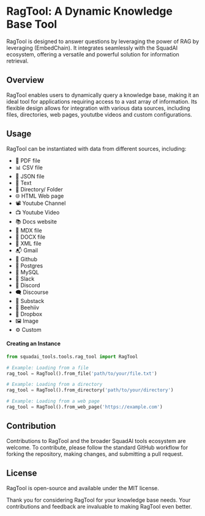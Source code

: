 # RagTool: A Dynamic Knowledge Base Tool

RagTool is designed to answer questions by leveraging the power of RAG by leveraging (EmbedChain). It integrates seamlessly with the SquadAI ecosystem, offering a versatile and powerful solution for information retrieval.

## **Overview**

RagTool enables users to dynamically query a knowledge base, making it an ideal tool for applications requiring access to a vast array of information. Its flexible design allows for integration with various data sources, including files, directories, web pages, yoututbe videos and custom configurations.

## **Usage**

RagTool can be instantiated with data from different sources, including:

- 📰 PDF file
- 📊 CSV file
- 📃 JSON file
- 📝 Text
- 📁 Directory/ Folder
- 🌐 HTML Web page
- 📽️ Youtube Channel
- 📺 Youtube Video
- 📚 Docs website
- 📝 MDX file
- 📄 DOCX file
- 🧾 XML file
- 📬 Gmail
- 📝 Github
- 🐘 Postgres
- 🐬 MySQL
- 🤖 Slack
- 💬 Discord
- 🗨️ Discourse
- 📝 Substack
- 🐝 Beehiiv
- 💾 Dropbox
- 🖼️ Image
- ⚙️ Custom

#### **Creating an Instance**

```python
from squadai_tools.tools.rag_tool import RagTool

# Example: Loading from a file
rag_tool = RagTool().from_file('path/to/your/file.txt')

# Example: Loading from a directory
rag_tool = RagTool().from_directory('path/to/your/directory')

# Example: Loading from a web page
rag_tool = RagTool().from_web_page('https://example.com')
```

## **Contribution**

Contributions to RagTool and the broader SquadAI tools ecosystem are welcome. To contribute, please follow the standard GitHub workflow for forking the repository, making changes, and submitting a pull request.

## **License**

RagTool is open-source and available under the MIT license.

Thank you for considering RagTool for your knowledge base needs. Your contributions and feedback are invaluable to making RagTool even better.
